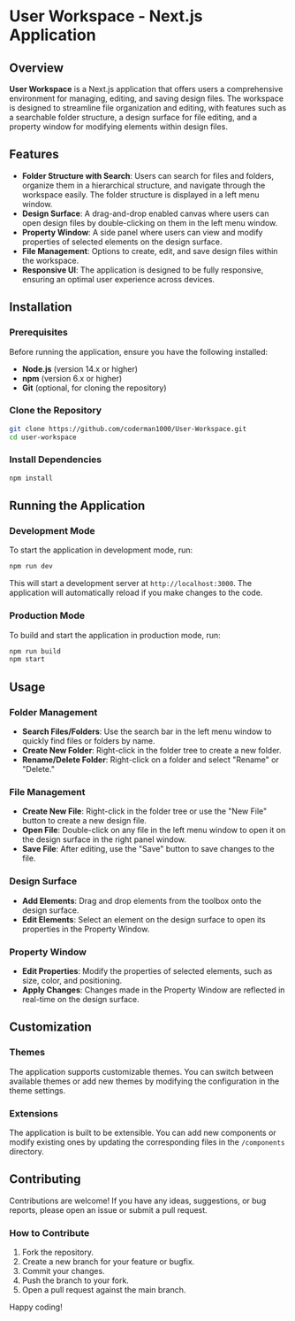 # User Workspace - Next.js Application

## Overview

**User Workspace** is a Next.js application that offers users a comprehensive environment for managing, editing, and saving design files. The workspace is designed to streamline file organization and editing, with features such as a searchable folder structure, a design surface for file editing, and a property window for modifying elements within design files.

## Features

- **Folder Structure with Search**: Users can search for files and folders, organize them in a hierarchical structure, and navigate through the workspace easily. The folder structure is displayed in a left menu window.
- **Design Surface**: A drag-and-drop enabled canvas where users can open design files by double-clicking on them in the left menu window.
- **Property Window**: A side panel where users can view and modify properties of selected elements on the design surface.
- **File Management**: Options to create, edit, and save design files within the workspace.
- **Responsive UI**: The application is designed to be fully responsive, ensuring an optimal user experience across devices.

## Installation

### Prerequisites

Before running the application, ensure you have the following installed:

- **Node.js** (version 14.x or higher)
- **npm** (version 6.x or higher)
- **Git** (optional, for cloning the repository)

### Clone the Repository

```bash
git clone https://github.com/coderman1000/User-Workspace.git
cd user-workspace
```

### Install Dependencies

```bash
npm install
```

## Running the Application

### Development Mode

To start the application in development mode, run:

```bash
npm run dev
```

This will start a development server at `http://localhost:3000`. The application will automatically reload if you make changes to the code.

### Production Mode

To build and start the application in production mode, run:

```bash
npm run build
npm start
```

## Usage

### Folder Management

- **Search Files/Folders**: Use the search bar in the left menu window to quickly find files or folders by name.
- **Create New Folder**: Right-click in the folder tree to create a new folder.
- **Rename/Delete Folder**: Right-click on a folder and select "Rename" or "Delete."

### File Management

- **Create New File**: Right-click in the folder tree or use the "New File" button to create a new design file.
- **Open File**: Double-click on any file in the left menu window to open it on the design surface in the right panel window.
- **Save File**: After editing, use the "Save" button to save changes to the file.

### Design Surface

- **Add Elements**: Drag and drop elements from the toolbox onto the design surface.
- **Edit Elements**: Select an element on the design surface to open its properties in the Property Window.

### Property Window

- **Edit Properties**: Modify the properties of selected elements, such as size, color, and positioning.
- **Apply Changes**: Changes made in the Property Window are reflected in real-time on the design surface.

## Customization

### Themes

The application supports customizable themes. You can switch between available themes or add new themes by modifying the configuration in the theme settings.

### Extensions

The application is built to be extensible. You can add new components or modify existing ones by updating the corresponding files in the `/components` directory.

## Contributing

Contributions are welcome! If you have any ideas, suggestions, or bug reports, please open an issue or submit a pull request.

### How to Contribute

1. Fork the repository.
2. Create a new branch for your feature or bugfix.
3. Commit your changes.
4. Push the branch to your fork.
5. Open a pull request against the main branch.
 

Happy coding!
